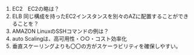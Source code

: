 1. EC2　EC2の略は？
2. ELB 同じ構成を持ったEC2インスタンスを別々のAZに配置することができることを？
3. AMAZON LinuxのSSHコマンドの例は？
4. auto Scalingは、高可用性・○○・コスト効率化
5. 垂直スケーリングよりも〇〇の方がスケーラビリティを確保しやすい。
